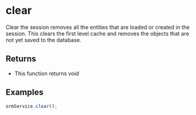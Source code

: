 # clear

Clear the session removes all the entities that are loaded or created in the session. This clears the first level cache and removes the objects that are not yet saved to the database.

## Returns

* This function returns _void_

## Examples

```javascript
ormService.clear();
```


